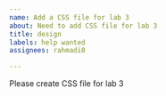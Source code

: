 ```yaml
---
name: Add a CSS file for lab 3
about: Need to add CSS file for lab 3
title: design
labels: help wanted
assignees: rahmadi0

---
```


Please create CSS file for lab 3
